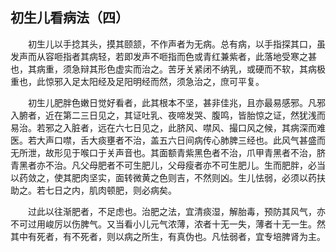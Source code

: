 ## 初生儿看病法（四）


&emsp;&emsp;初生儿以手捻其头，摸其颐颔，不作声者为无病。总有病，以手指探其口，虽发声而从容咂指者其病轻，若即发声不咂指而色或青红兼紫者，此落地受寒之甚也，其病重，须急辩其形色虚实而治之。苦牙关紧闭不纳乳，或硬而不软，其病极重也，此惊邪入足太阳经及足阳明经而然，须急治之，庶可平复。

&emsp;&emsp;初生儿肥胖色嫩日觉好看者，此其根本不坚，甚非佳兆，且亦最易感邪。凡邪入腑者，近在第二三日见之，其证吐乳、夜啼发哭、腹鸣，皆胎惊之证，然犹浅而易治。若邪之入脏者，远在六七日见之，此脐风、噤风、撮口风之候，其病深而难医。若大声口噤，舌大痰壅者不治，盖五六日间病传心肺脾三经也。此风气甚盛而无所泄，故形见于喉口于关声音也。其面额青紫黑色者不治，爪甲青黑者不治，脐青黑者亦不治。凡父母肥者不可生肥儿，父母瘦者亦不可生肥儿。生而肥胖，必当以药敛之，使其肥肉坚实，面转微黄之色则吉，不然则凶。生儿怯弱，必须以药扶助之。若七日之内，肌肉顿肥，则必病矣。

&emsp;&emsp;过此以往渐肥者，不足虑也。治肥之法，宜清痰湿，解胎毒，预防其风气，亦不可过用峻厉以伤脾气。又当看小儿元气浓薄，浓者十无一失，薄者十无一生。然其中有死者，有不死者，则以病之所生，有真伪也。凡怯弱者，宜专培脾肾为主。

